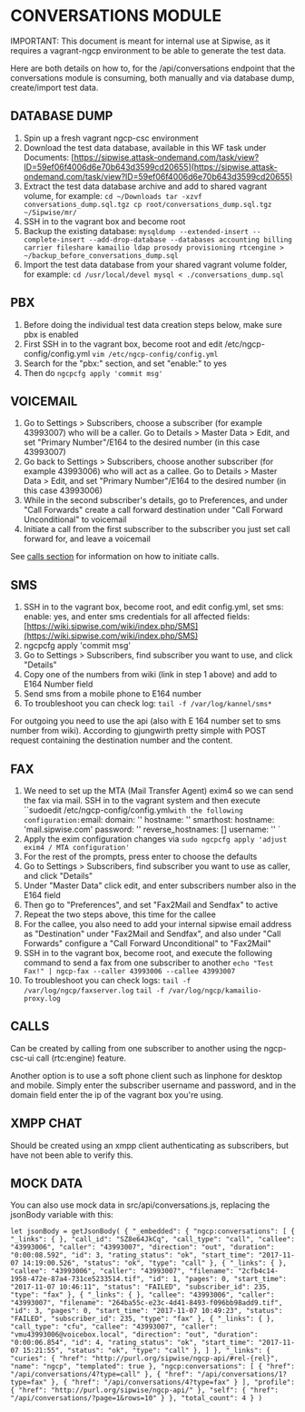 
# CONVERSATIONS MODULE

IMPORTANT: This document is meant for internal use at Sipwise, as it requires a vagrant-ngcp environment to be able to generate the test data.

Here are both details on how to, for the /api/conversations endpoint that the conversations module is consuming, both manually and via database dump, create/import test data.

## DATABASE DUMP

1. Spin up a fresh vagrant ngcp-csc environment
1. Download the test data database, available in this WF task under Documents:
[https://sipwise.attask-ondemand.com/task/view?ID=59ef06f4006d6e70b643d3599cd20655](https://sipwise.attask-ondemand.com/task/view?ID=59ef06f4006d6e70b643d3599cd20655)
1. Extract the test data database archive and add to shared vagrant volume, for example:
`
cd ~/Downloads
tar -xzvf conversations_dump.sql.tgz
cp root/conversations_dump.sql.tgz ~/Sipwise/mr/
`
1. SSH in to the vagrant box and become root
1. Backup the existing database:
`mysqldump --extended-insert --complete-insert --add-drop-database --databases accounting billing carrier fileshare kamailio ldap prosody provisioning rtcengine > ~/backup_before_conversations_dump.sql`
1. Import the test data database from your shared vagrant volume folder, for example:
`
cd /usr/local/devel
mysql < ./conversations_dump.sql
`

## PBX

1. Before doing the individual test data creation steps below, make sure pbx is enabled
1. First SSH in to the vagrant box, become root and edit /etc/ngcp-config/config.yml
`vim /etc/ngcp-config/config.yml`
1. Search for the "pbx:" section, and set "enable:" to yes
1. Then do `ngcpcfg apply 'commit msg'`

## VOICEMAIL

1. Go to Settings > Subscribers, choose a subscriber (for example 43993007) who will be a caller. Go to Details > Master Data > Edit, and set "Primary Number"/E164 to the desired number (in this case 43993007)
1. Go back to Settings > Subscribers, choose another subscriber (for example 43993006) who will act as a callee. Go to Details > Master Data > Edit, and set "Primary Number"/E164 to the desired number (in this case 43993006)
1. While in the second subscriber's details, go to Preferences, and under "Call Forwards" create a call forward destination under "Call Forward Unconditional" to voicemail
1. Initiate a call from the first subscriber to the subscriber you just set call forward for, and leave a voicemail

See [calls section](#calls) for information on how to initiate calls.

## SMS

1. SSH in to the vagrant box, become root, and edit config.yml, set sms: enable: yes, and enter sms credentials for all affected fields:
[https://wiki.sipwise.com/wiki/index.php/SMS](https://wiki.sipwise.com/wiki/index.php/SMS)
1. ngcpcfg apply 'commit msg'
1. Go to Settings > Subscribers, find subscriber you want to use, and click "Details"
1. Copy one of the numbers from wiki (link in step 1 above) and add to E164 Number field
1. Send sms from a mobile phone to E164 number
1. To troubleshoot you can check log:
`tail -f /var/log/kannel/sms*`

For outgoing you need to use the api (also with E 164 number set to sms number from wiki). According to gjungwirth pretty simple with POST request containing the destination number and the content. 

## FAX
1. We need to set up the MTA (Mail Transfer Agent) exim4 so we can send the fax via mail. SSH in to the vagrant system and then execute ``sudoedit /etc/ngcp-config/config.yml` with the following configuration:
`email:
  domain: ''
  hostname: ''
  smarthost:
    hostname: 'mail.sipwise.com'
    password: ''
    reverse_hostnames: []
    username: ''
`
1. Apply the exim configuration changes via `sudo ngcpcfg apply 'adjust exim4 / MTA configuration'`
1. For the rest of the prompts, press enter to choose the defaults
1. Go to Settings > Subscribers, find subscriber you want to use as caller, and click "Details"
1. Under "Master Data" click edit, and enter subscribers number also in the E164 field
1. Then go to "Preferences", and set "Fax2Mail and Sendfax" to active
1. Repeat the two steps above, this time for the callee
1. For the callee, you also need to add your internal sipwise email address as "Destination" under "Fax2Mail and Sendfax", and also under "Call Forwards" configure a "Call Forward Unconditional" to "Fax2Mail"
1. SSH in to the vagrant box, become root, and execute the following command to send a fax from one subscriber to another
`echo "Test Fax!" | ngcp-fax --caller 43993006 --callee 43993007`
1. To troubleshoot you can check logs:
`tail -f /var/log/ngcp/faxserver.log`
`tail -f /var/log/ngcp/kamailio-proxy.log`

## CALLS

Can be created by calling from one subscriber to another using the ngcp-csc-ui call (rtc:engine) feature.

Another option is to use a soft phone client such as linphone for desktop and mobile. Simply enter the subscriber username and password, and in the domain field enter the ip of the vagrant box you're using.

## XMPP CHAT

Should be created using an xmpp client authenticating as subscribers, but have not been able to verify this.

## MOCK DATA

You can also use mock data in src/api/conversations.js, replacing the jsonBody variable with this:

`
let jsonBody = getJsonBody(
    {
      "_embedded": {
        "ngcp:conversations": [
          {
            "_links": {
            },
            "call_id": "SZ8e64JkCq",
            "call_type": "call",
            "callee": "43993006",
            "caller": "43993007",
            "direction": "out",
            "duration": "0:00:08.592",
            "id": 3,
            "rating_status": "ok",
            "start_time": "2017-11-07 14:19:00.526",
            "status": "ok",
            "type": "call"
          },
          {
            "_links": {
            },
            "callee": "43993006",
            "caller": "43993007",
            "filename": "2cfb4c14-1958-472e-87a4-731ce5233514.tif",
            "id": 1,
            "pages": 0,
            "start_time": "2017-11-07 10:46:11",
            "status": "FAILED",
            "subscriber_id": 235,
            "type": "fax"
          },
          {
            "_links": {
            },
            "callee": "43993006",
            "caller": "43993007",
            "filename": "264ba55c-e23c-4d41-8493-f096bb98add9.tif",
            "id": 3,
            "pages": 0,
            "start_time": "2017-11-07 10:49:23",
            "status": "FAILED",
            "subscriber_id": 235,
            "type": "fax"
          },
          {
            "_links": {
            },
            "call_type": "cfu",
            "callee": "43993007",
            "caller": "vmu43993006@voicebox.local",
            "direction": "out",
            "duration": "0:00:06.854",
            "id": 4,
            "rating_status": "ok",
            "start_time": "2017-11-07 15:21:55",
            "status": "ok",
            "type": "call"
          },
        ]
      },
      "_links": {
        "curies": {
          "href": "http://purl.org/sipwise/ngcp-api/#rel-{rel}",
          "name": "ngcp",
          "templated": true
        },
        "ngcp:conversations": [
          {
            "href": "/api/conversations/4?type=call"
          },
          {
            "href": "/api/conversations/1?type=fax"
          },
          {
            "href": "/api/conversations/4?type=fax"
          }
        ],
        "profile": {
          "href": "http://purl.org/sipwise/ngcp-api/"
        },
        "self": {
          "href": "/api/conversations/?page=1&rows=10"
        }
      },
      "total_count": 4
    }
)
`
